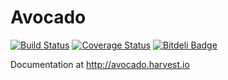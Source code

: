 # Avocado

[![Build Status](https://travis-ci.org/cbmi/avocado.png?branch=master)](https://travis-ci.org/cbmi/avocado) [![Coverage Status](https://coveralls.io/repos/cbmi/avocado/badge.png?branch=master)](https://coveralls.io/r/cbmi/avocado?branch=master) [![Bitdeli Badge](https://d2weczhvl823v0.cloudfront.net/cbmi/avocado/trend.png)](https://bitdeli.com/free "Bitdeli Badge")

Documentation at http://avocado.harvest.io

